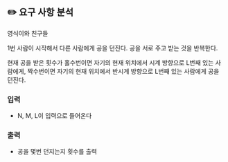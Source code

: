 ## ✏️ 요구 사항 분석

영식이와 친구들

1번 사람이 시작해서 다른 사람에게 공을 던진다.
공을 서로 주고 받는 것을 반복한다.

현재 공을 받은 횟수가 홀수번이면 자기의 현재 위치에서 시계 방향으로 L번째 있는 사람에게, 짝수번이면 자기의 현재 위치에서 반시계 방향으로 L번째 있는 사람에게 공을 던진다.

### 입력

- N, M, L이 입력으로 들어온다

### 출력

- 공을 몇번 던지는지 횟수를 출력
